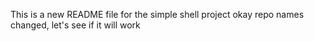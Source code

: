 This is a new README file for the simple shell project
okay repo names changed, let's see if it will work
